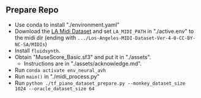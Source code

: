 ## Prepare Repo
- Use conda to install "./environment.yaml"  
- Download the [LA Midi Dataset](https://huggingface.co/datasets/projectlosangeles/Los-Angeles-MIDI-Dataset) and set `LA_MIDI_PATH` in "./active.env" to the midi dir (ending with `.../Los-Angeles-MIDI-Dataset-Ver-4-0-CC-BY-NC-SA/MIDIs`)  
- Install `fluidsynth`.  
- Obtain "MuseScore_Basic.sf3" and put it in "./assets".  
  - Instructions are in "./assets/acknowledge.md".  
- Run `conda activate env_neural_avh`
- Run `main()` in "./midi_process.py"  
- Run `python ./tf_piano_dataset_prepare.py --monkey_dataset_size 1024 --oracle_dataset_size 64`
